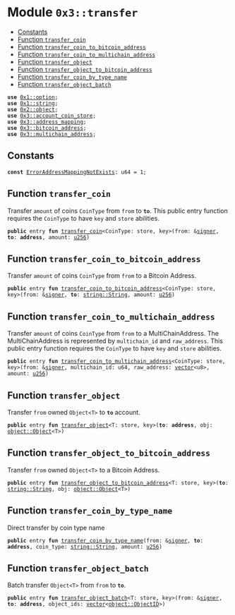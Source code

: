 
<a name="0x3_transfer"></a>

# Module `0x3::transfer`



-  [Constants](#@Constants_0)
-  [Function `transfer_coin`](#0x3_transfer_transfer_coin)
-  [Function `transfer_coin_to_bitcoin_address`](#0x3_transfer_transfer_coin_to_bitcoin_address)
-  [Function `transfer_coin_to_multichain_address`](#0x3_transfer_transfer_coin_to_multichain_address)
-  [Function `transfer_object`](#0x3_transfer_transfer_object)
-  [Function `transfer_object_to_bitcoin_address`](#0x3_transfer_transfer_object_to_bitcoin_address)
-  [Function `transfer_coin_by_type_name`](#0x3_transfer_transfer_coin_by_type_name)
-  [Function `transfer_object_batch`](#0x3_transfer_transfer_object_batch)


<pre><code><b>use</b> <a href="">0x1::option</a>;
<b>use</b> <a href="">0x1::string</a>;
<b>use</b> <a href="">0x2::object</a>;
<b>use</b> <a href="account_coin_store.md#0x3_account_coin_store">0x3::account_coin_store</a>;
<b>use</b> <a href="address_mapping.md#0x3_address_mapping">0x3::address_mapping</a>;
<b>use</b> <a href="bitcoin_address.md#0x3_bitcoin_address">0x3::bitcoin_address</a>;
<b>use</b> <a href="multichain_address.md#0x3_multichain_address">0x3::multichain_address</a>;
</code></pre>



<a name="@Constants_0"></a>

## Constants


<a name="0x3_transfer_ErrorAddressMappingNotExists"></a>



<pre><code><b>const</b> <a href="transfer.md#0x3_transfer_ErrorAddressMappingNotExists">ErrorAddressMappingNotExists</a>: u64 = 1;
</code></pre>



<a name="0x3_transfer_transfer_coin"></a>

## Function `transfer_coin`

Transfer <code>amount</code> of coins <code>CoinType</code> from <code>from</code> to <code><b>to</b></code>.
This public entry function requires the <code>CoinType</code> to have <code>key</code> and <code>store</code> abilities.


<pre><code><b>public</b> entry <b>fun</b> <a href="transfer.md#0x3_transfer_transfer_coin">transfer_coin</a>&lt;CoinType: store, key&gt;(from: &<a href="">signer</a>, <b>to</b>: <b>address</b>, amount: <a href="">u256</a>)
</code></pre>



<a name="0x3_transfer_transfer_coin_to_bitcoin_address"></a>

## Function `transfer_coin_to_bitcoin_address`

Transfer <code>amount</code> of coins <code>CoinType</code> from <code>from</code> to a Bitcoin Address.


<pre><code><b>public</b> entry <b>fun</b> <a href="transfer.md#0x3_transfer_transfer_coin_to_bitcoin_address">transfer_coin_to_bitcoin_address</a>&lt;CoinType: store, key&gt;(from: &<a href="">signer</a>, <b>to</b>: <a href="_String">string::String</a>, amount: <a href="">u256</a>)
</code></pre>



<a name="0x3_transfer_transfer_coin_to_multichain_address"></a>

## Function `transfer_coin_to_multichain_address`

Transfer <code>amount</code> of coins <code>CoinType</code> from <code>from</code> to a MultiChainAddress.
The MultiChainAddress is represented by <code>multichain_id</code> and <code>raw_address</code>.
This public entry function requires the <code>CoinType</code> to have <code>key</code> and <code>store</code> abilities.


<pre><code><b>public</b> entry <b>fun</b> <a href="transfer.md#0x3_transfer_transfer_coin_to_multichain_address">transfer_coin_to_multichain_address</a>&lt;CoinType: store, key&gt;(from: &<a href="">signer</a>, multichain_id: u64, raw_address: <a href="">vector</a>&lt;u8&gt;, amount: <a href="">u256</a>)
</code></pre>



<a name="0x3_transfer_transfer_object"></a>

## Function `transfer_object`

Transfer <code>from</code> owned <code>Object&lt;T&gt;</code> to <code><b>to</b></code> account.


<pre><code><b>public</b> entry <b>fun</b> <a href="transfer.md#0x3_transfer_transfer_object">transfer_object</a>&lt;T: store, key&gt;(<b>to</b>: <b>address</b>, obj: <a href="_Object">object::Object</a>&lt;T&gt;)
</code></pre>



<a name="0x3_transfer_transfer_object_to_bitcoin_address"></a>

## Function `transfer_object_to_bitcoin_address`

Transfer <code>from</code> owned <code>Object&lt;T&gt;</code> to a Bitcoin Address.


<pre><code><b>public</b> entry <b>fun</b> <a href="transfer.md#0x3_transfer_transfer_object_to_bitcoin_address">transfer_object_to_bitcoin_address</a>&lt;T: store, key&gt;(<b>to</b>: <a href="_String">string::String</a>, obj: <a href="_Object">object::Object</a>&lt;T&gt;)
</code></pre>



<a name="0x3_transfer_transfer_coin_by_type_name"></a>

## Function `transfer_coin_by_type_name`

Direct transfer by coin type name


<pre><code><b>public</b> entry <b>fun</b> <a href="transfer.md#0x3_transfer_transfer_coin_by_type_name">transfer_coin_by_type_name</a>(from: &<a href="">signer</a>, <b>to</b>: <b>address</b>, coin_type: <a href="_String">string::String</a>, amount: <a href="">u256</a>)
</code></pre>



<a name="0x3_transfer_transfer_object_batch"></a>

## Function `transfer_object_batch`

Batch transfer <code>Object&lt;T&gt;</code> from <code>from</code> to <code><b>to</b></code>.


<pre><code><b>public</b> entry <b>fun</b> <a href="transfer.md#0x3_transfer_transfer_object_batch">transfer_object_batch</a>&lt;T: store, key&gt;(from: &<a href="">signer</a>, <b>to</b>: <b>address</b>, object_ids: <a href="">vector</a>&lt;<a href="_ObjectID">object::ObjectID</a>&gt;)
</code></pre>
